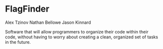 FlagFinder
==========

Alex Tzinov
Nathan Bellowe
Jason Kinnard

Software that will allow programmers to organize their code within their code, without having to worry about creating a clean, organized set of tasks in the future.
